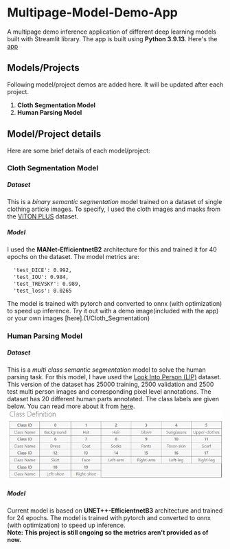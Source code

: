 # Multipage-Model-Demo-App
A multipage demo inference application of different deep learning models built with Streamlit library. The app is built using **Python 3.9.13**.
Here's the [app](https://adnan33-plant-disease-detector-app-srcapp-eud76f.streamlitapp.com/)

## Models/Projects
Following model/project demos are added here. It will be updated after each project.

1. **Cloth Segmentation Model**
2. **Human Parsing Model** 

## Model/Project details
Here are some brief details of each model/project:
### Cloth Segmentation Model
##### Dataset
This is a *binary semantic segmentation* model trained on a dataset of single clothing article images. To specify, I used the 
cloth images and masks from the [VITON PLUS](https://www.kaggle.com/datasets/rkuo2000/viton-plus) dataset.
##### Model
 I used the **MANet-EfficientnetB2** architecture for this and trained it for 40 epochs on the dataset. The model metrics are:
```
  'test_DICE': 0.992,
  'test_IOU': 0.984,
  'test_TREVSKY': 0.989,
  'test_loss': 0.0265
```
The model is trained with pytorch and converted to onnx (with optimization) to speed up inference.
Try it out with a demo image(included with the app) or your own images [here].(1/Cloth_Segmentation)

### Human Parsing Model
##### Dataset
This is a *multi class semantic segmentation* model to solve the human parsing task. For this model, I have used the
[Look Into Person (LIP)](https://gas.graviti.com/dataset/graviti/LIP) dataset. This version of the dataset has 25000 training,
2500 validation and 2500 test multi person images and corresponding pixel level annotations. The dataset has 20 different human parts annotated. The class 
labels are given below. You can read more about it from [here](https://competitions.codalab.org/competitions/23433).
![image](images/lip_class_details.JPG)
##### Model
Current model is based on **UNET++-EfficientnetB3** architecture and trained for 24 epochs. The model is trained with pytorch and converted to onnx (with optimization) to speed up inference.\
**Note: This project is still ongoing so the metrics aren't provided as of now.**
